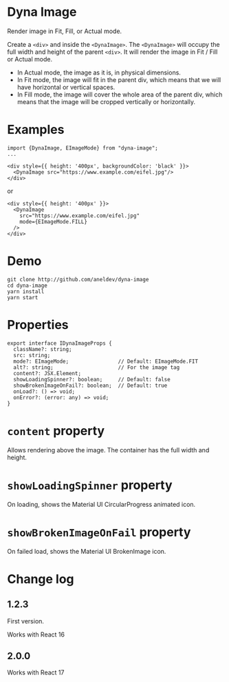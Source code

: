 # Dyna Image

Render image in Fit, Fill, or Actual mode.

Create a `<div>` and inside the `<DynaImage>`. The `<DynaImage>` will occupy the full width and height of the parent `<div>`.
It will render the image in Fit / Fill or Actual mode.

- In Actual mode, the image as it is, in physical dimensions.
- In Fit mode, the image will fit in the parent div, which means that we will have horizontal or vertical spaces.
- In Fill mode, the image will cover the whole area of the parent div, which means that the image will be cropped vertically or horizontally. 

# Examples

```
import {DynaImage, EImageMode} from "dyna-image";
...

<div style={{ height: '400px', backgroundColor: 'black' }}>
  <DynaImage src="https://www.example.com/eifel.jpg"/>
</div>
```
or 
```
<div style={{ height: '400px' }}>
  <DynaImage 
    src="https://www.example.com/eifel.jpg"
    mode={EImageMode.FILL}
  />
</div>
```


# Demo

```
git clone http://github.com/aneldev/dyna-image
cd dyna-image
yarn install
yarn start

```

# Properties

```
export interface IDynaImageProps {
  className?: string;
  src: string;
  mode?: EImageMode;                // Default: EImageMode.FIT
  alt?: string;                     // For the image tag
  content?: JSX.Element;
  showLoadingSpinner?: boolean;     // Default: false
  showBrokenImageOnFail?: boolean;  // Default: true
  onLoad?: () => void;
  onError?: (error: any) => void;
}
```

# `content` property

Allows rendering above the image. The container has the full width and height.

# `showLoadingSpinner` property

On loading, shows the Material UI CircularProgress animated icon.

# `showBrokenImageOnFail` property

On failed load, shows the Material UI BrokenImage icon.

# Change log

## 1.2.3

First version.

Works with React 16

## 2.0.0

Works with React 17